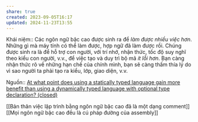 ```yaml
---
share: true
created: 2023-09-05T16:17
updated: 2024-11-23T13:55
---
```

Khái niệm:: 
Các ngôn ngữ bậc cao được sinh ra để _làm được nhiều việc hơn_. Những gì mà máy tính có thể làm được, hợp ngữ đã làm được rồi. Chúng được sinh ra là để hỗ trợ con người, với trí nhớ, nhận thức, tốc độ suy nghĩ theo kiểu con người, v.v., để việc tạo và duy trì bộ mã _ít lỗi hơn_. Bạn càng nhận thức rõ về những hạn chế của chính mình, bạn sẽ càng thấm thía lý do vì sao người ta phải tạo ra kiểu, lớp, giao diện, v.v.

Nguồn:: [At what point does using a statically typed language gain more benefit than using a dynamically typed language with optional type declaration? (closed)](https://softwareengineering.stackexchange.com/a/448991/192731)

[[Bản thân việc lập trình bằng ngôn ngữ bậc cao đã là một dạng comment]]
[[Mọi ngôn ngữ bậc cao đều là cú pháp đường của assembly]]